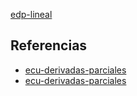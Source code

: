 [edp-lineal](pdf/edp-lineal.pdf)

## Referencias
- [ecu-derivadas-parciales](./ecu-derivadas-parciales.md)
- [ecu-derivadas-parciales](./ecu-derivadas-parciales.md)
